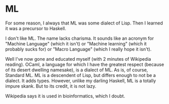 # ML

For some reason, I always that ML was some dialect of Lisp. Then I learned it
was a precursor to Haskell.

I don't like ML. The name lacks charisma. It sounds like an acronym for
"Machine Language" (which it isn't) or "Machine learning" (which it probably
sucks for) or "Macro Language" (which I really hope it isn't).

Well I've now gone and educated myself (with 2 minutes of Wikipedia reading).
OCaml, a language for which I have the greatest respect (because of its desert
dwelling namesake), is a dialect of ML. As is, of course, Standard ML. ML is
a descendent of Lisp, but differs enough to not be a dialect. It adds types.
However, unlike my darling Haskell, ML is a totally impure skank. But to its
credit, it is not lazy.

Wikipedia says it is used in bioinformatics, which I doubt.
